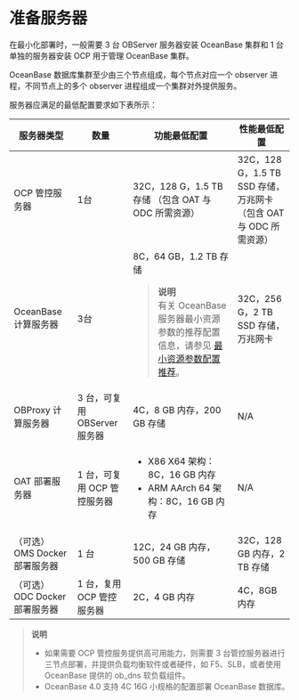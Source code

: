 # 准备服务器

在最小化部署时，一般需要 3 台 OBServer 服务器安装 OceanBase 集群和 1 台单独的服务器安装 OCP 用于管理 OceanBase 集群。

OceanBase 数据库集群至少由三个节点组成，每个节点对应一个 observer 进程，不同节点上的多个 observer 进程组成一个集群对外提供服务。

服务器应满足的最低配置要求如下表所示：

| **服务器类型** |  **数量** |   **功能最低配置** |   **性能最低配置**   |
|----------------|-----------|-------------------|---------------------|
| OCP 管控服务器  | 1台       | 32C，128 G，1.5 TB 存储 （包含 OAT 与 ODC 所需资源）| 32C，128 G，1.5 TB SSD 存储，万兆网卡 （包含 OAT 与 ODC 所需资源） |
| OceanBase 计算服务器      | 3台                   | 8C，64 GB，1.2 TB 存储 <blockquote><b>说明</b></br>有关 OceanBase 服务器最小资源参数的推荐配置信息，请参见 [最小资源参数配置推荐](../../6.basic-database-management/2.configuration-management/6.recommended-configuration-of-minimum-resource-parameters.md)。</blockquote>  | 32C，256 G，2 TB SSD 存储，万兆网卡  |
| OBProxy 计算服务器        | 3 台，可复用 OBServer 服务器 | 4C，8 GB 内存，200 GB 存储   | N/A                         |
| OAT 部署服务器            | 1 台，可复用 OCP 管控服务器    | <ul><li> X86 X64 架构：8C，16 GB 内存</li> <li> ARM AArch 64 架构：8C，16 GB 内存</li></ul>    | N/A    |
| （可选）OMS Docker 部署服务器 | 1 台                  | 12C，24 GB 内存，500 GB  存储| 32C，128 GB 内存，2 TB 存储       |
| （可选）ODC Docker 部署服务器 | 1 台，复用 OCP 管控服务器     | 2C，4 GB 内存             | 4C，8GB 内存                   |

> **说明**
>
>* 如果需要 OCP 管控服务提供高可用能力，则需要 3 台管控服务器进行三节点部署，并提供负载均衡软件或者硬件，如 F5、SLB，或者使用 OceanBase 提供的 ob_dns 软负载组件。
>* OceanBase 4.0 支持 4C 16G 小规格的配置部署 OceanBase 数据库。

